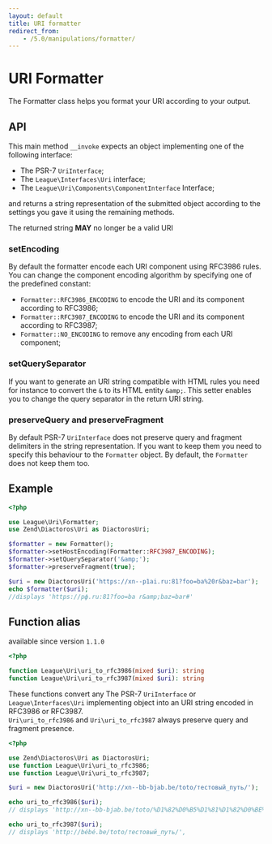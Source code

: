```yaml
---
layout: default
title: URI formatter
redirect_from:
    - /5.0/manipulations/formatter/
---
```


URI Formatter
=======

The Formatter class helps you format your URI according to your output.

## API

This main method `__invoke` expects an object implementing one of the following interface:

- The PSR-7 `UriInterface`;
- The `League\Interfaces\Uri` interface;
- The `League\Uri\Components\ComponentInterface` Interface;

and returns a string representation of the submitted object according to the settings you gave it using the remaining methods.

<p class="message-notice">The returned string <strong>MAY</strong> no longer be a valid URI</p>

### setEncoding

By default the formatter encode each URI component using RFC3986 rules. You can change the component encoding algorithm by specifying one of the predefined constant:

- `Formatter::RFC3986_ENCODING` to encode the URI and its component according to RFC3986;
- `Formatter::RFC3987_ENCODING` to encode the URI and its component according to RFC3987;
- `Formatter::NO_ENCODING` to remove any encoding from each URI component;

### setQuerySeparator

If you want to generate an URI string compatible with HTML rules you need for instance to convert the `&` to its HTML entity `&amp;`. This setter enables you to change the query separator in the return URI string.

### preserveQuery and preserveFragment

By default PSR-7 `UriInterface` does not preserve query and fragment delimiters in the string representation. If you want to keep them you need to specify this behaviour to the `Formatter` object. By default, the `Formatter` does not keep them too.

## Example

~~~php
<?php

use League\Uri\Formatter;
use Zend\Diactoros\Uri as DiactorosUri;

$formatter = new Formatter();
$formatter->setHostEncoding(Formatter::RFC3987_ENCODING);
$formatter->setQuerySeparator('&amp;');
$formatter->preserveFragment(true);

$uri = new DiactorosUri('https://xn--p1ai.ru:81?foo=ba%20r&baz=bar');
echo $formatter($uri);
//displays 'https://рф.ru:81?foo=ba r&amp;baz=bar#'
~~~

## Function alias

<p class="message-info">available since version <code>1.1.0</code></p>

~~~php
<?php

function League\Uri\uri_to_rfc3986(mixed $uri): string
function League\Uri\uri_to_rfc3987(mixed $uri): string
~~~

These functions convert any The PSR-7 `UriInterface` or `League\Interfaces\Uri` implementing object into an URI string encoded in RFC3986 or RFC3987.  
`Uri\uri_to_rfc3986` and `Uri\uri_to_rfc3987` always preserve query and fragment presence.

~~~php
<?php

use Zend\Diactoros\Uri as DiactorosUri;
use function League\Uri\uri_to_rfc3986;
use function League\Uri\uri_to_rfc3987;

$uri = new DiactorosUri('http://xn--bb-bjab.be/toto/тестовый_путь/');

echo uri_to_rfc3986($uri);
// displays 'http://xn--bb-bjab.be/toto/%D1%82%D0%B5%D1%81%D1%82%D0%BE%D0%B2%D1%8B%D0%B9_%D0%BF%D1%83%D1%82%D1%8C/'

echo uri_to_rfc3987($uri);
// displays 'http://bébé.be/toto/тестовый_путь/',
~~~